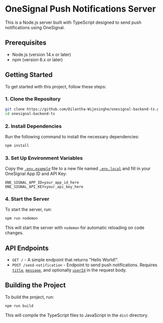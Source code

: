 # OneSignal Push Notifications Server

This is a Node.js server built with TypeScript designed to send push notifications using OneSignal.

## Prerequisites

- Node.js (version 14.x or later)
- npm (version 6.x or later)

## Getting Started

To get started with this project, follow these steps:

### 1. Clone the Repository

```bash
git clone https://github.com/Dilantha-Wijesinghe/onesignal-backend-ts.git
cd onesignal-backend-ts
```

### 2. Install Dependencies

Run the following command to install the necessary dependencies:

```bash
npm install
```

### 3. Set Up Environment Variables

Copy the [`.env.example`](command:_github.copilot.openRelativePath?%5B%7B%22scheme%22%3A%22file%22%2C%22authority%22%3A%22%22%2C%22path%22%3A%22%2FUsers%2Fdilantha%2FDeveloper%2Fonesignal-backend-ts%2F.env.example%22%2C%22query%22%3A%22%22%2C%22fragment%22%3A%22%22%7D%5D "/Users/dilantha/Developer/onesignal-backend-ts/.env.example") file to a new file named [`.env.local`](command:_github.copilot.openRelativePath?%5B%7B%22scheme%22%3A%22file%22%2C%22authority%22%3A%22%22%2C%22path%22%3A%22%2FUsers%2Fdilantha%2FDeveloper%2Fonesignal-backend-ts%2F.env.local%22%2C%22query%22%3A%22%22%2C%22fragment%22%3A%22%22%7D%5D "/Users/dilantha/Developer/onesignal-backend-ts/.env.local") and fill in your OneSignal App ID and API Key:

```plaintext
ONE_SIGNAL_APP_ID=your_app_id_here
ONE_SIGNAL_API_KEY=your_api_key_here
```

### 4. Start the Server

To start the server, run:

```bash
npm run nodemon
```

This will start the server with `nodemon` for automatic reloading on code changes.

## API Endpoints

- `GET /` - A simple endpoint that returns "Hello World!".
- `POST /send-notification` - Endpoint to send push notifications. Requires [`title`](command:_github.copilot.openSymbolFromReferences?%5B%7B%22%24mid%22%3A1%2C%22fsPath%22%3A%22%2FUsers%2Fdilantha%2FDeveloper%2Fonesignal-backend-ts%2Fsrc%2Findex.ts%22%2C%22external%22%3A%22file%3A%2F%2F%2FUsers%2Fdilantha%2FDeveloper%2Fonesignal-backend-ts%2Fsrc%2Findex.ts%22%2C%22path%22%3A%22%2FUsers%2Fdilantha%2FDeveloper%2Fonesignal-backend-ts%2Fsrc%2Findex.ts%22%2C%22scheme%22%3A%22file%22%7D%2C%7B%22line%22%3A14%2C%22character%22%3A2%7D%5D "src/index.ts"), [`message`](command:_github.copilot.openSymbolFromReferences?%5B%7B%22%24mid%22%3A1%2C%22fsPath%22%3A%22%2FUsers%2Fdilantha%2FDeveloper%2Fonesignal-backend-ts%2Fsrc%2Findex.ts%22%2C%22external%22%3A%22file%3A%2F%2F%2FUsers%2Fdilantha%2FDeveloper%2Fonesignal-backend-ts%2Fsrc%2Findex.ts%22%2C%22path%22%3A%22%2FUsers%2Fdilantha%2FDeveloper%2Fonesignal-backend-ts%2Fsrc%2Findex.ts%22%2C%22scheme%22%3A%22file%22%7D%2C%7B%22line%22%3A14%2C%22character%22%3A2%7D%5D "src/index.ts"), and optionally [`userId`](command:_github.copilot.openSymbolFromReferences?%5B%7B%22%24mid%22%3A1%2C%22fsPath%22%3A%22%2FUsers%2Fdilantha%2FDeveloper%2Fonesignal-backend-ts%2Fsrc%2Findex.ts%22%2C%22external%22%3A%22file%3A%2F%2F%2FUsers%2Fdilantha%2FDeveloper%2Fonesignal-backend-ts%2Fsrc%2Findex.ts%22%2C%22path%22%3A%22%2FUsers%2Fdilantha%2FDeveloper%2Fonesignal-backend-ts%2Fsrc%2Findex.ts%22%2C%22scheme%22%3A%22file%22%7D%2C%7B%22line%22%3A14%2C%22character%22%3A2%7D%5D "src/index.ts") in the request body.

## Building the Project

To build the project, run:

```bash
npm run build
```

This will compile the TypeScript files to JavaScript in the `dist` directory.
